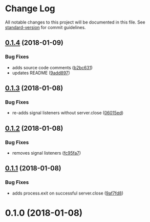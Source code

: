# Change Log

All notable changes to this project will be documented in this file. See [standard-version](https://github.com/conventional-changelog/standard-version) for commit guidelines.

<a name="0.1.4"></a>
## [0.1.4](https://github.com/jasonsites/proxy-es-aws/compare/v0.1.3...v0.1.4) (2018-01-09)


### Bug Fixes

* adds source code comments ([b2bc631](https://github.com/jasonsites/proxy-es-aws/commit/b2bc631))
* updates README ([9add897](https://github.com/jasonsites/proxy-es-aws/commit/9add897))



<a name="0.1.3"></a>
## [0.1.3](https://github.com/jasonsites/proxy-es-aws/compare/v0.1.2...v0.1.3) (2018-01-08)


### Bug Fixes

* re-adds signal listeners without server.close ([06015ed](https://github.com/jasonsites/proxy-es-aws/commit/06015ed))



<a name="0.1.2"></a>
## [0.1.2](https://github.com/jasonsites/proxy-es-aws/compare/v0.1.1...v0.1.2) (2018-01-08)


### Bug Fixes

* removes signal listeners ([fc95fa7](https://github.com/jasonsites/proxy-es-aws/commit/fc95fa7))



<a name="0.1.1"></a>
## [0.1.1](https://github.com/jasonsites/proxy-es-aws/compare/v0.1.0...v0.1.1) (2018-01-08)


### Bug Fixes

* adds process.exit on successful server.close ([9af7fd8](https://github.com/jasonsites/proxy-es-aws/commit/9af7fd8))



<a name="0.1.0"></a>
# 0.1.0 (2018-01-08)
